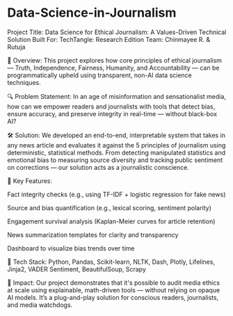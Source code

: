 # Data-Science-in-Journalism
Project Title: Data Science for Ethical Journalism: A Values-Driven Technical Solution
Built For: TechTangle: Research Edition
Team: Chinmayee R. & Rutuja

🧠 Overview:
This project explores how core principles of ethical journalism — Truth, Independence, Fairness, Humanity, and Accountability — can be programmatically upheld using transparent, non-AI data science techniques.

🔍 Problem Statement:
In an age of misinformation and sensationalist media, how can we empower readers and journalists with tools that detect bias, ensure accuracy, and preserve integrity in real-time — without black-box AI?

🛠️ Solution:
We developed an end-to-end, interpretable system that takes in any news article and evaluates it against the 5 principles of journalism using deterministic, statistical methods. From detecting manipulated statistics and emotional bias to measuring source diversity and tracking public sentiment on corrections — our solution acts as a journalistic conscience.

🧪 Key Features:

Fact integrity checks (e.g., using TF-IDF + logistic regression for fake news)

Source and bias quantification (e.g., lexical scoring, sentiment polarity)

Engagement survival analysis (Kaplan-Meier curves for article retention)

News summarization templates for clarity and transparency

Dashboard to visualize bias trends over time

🔗 Tech Stack: Python, Pandas, Scikit-learn, NLTK, Dash, Plotly, Lifelines, Jinja2, VADER Sentiment, BeautifulSoup, Scrapy

🎯 Impact:
Our project demonstrates that it's possible to audit media ethics at scale using explainable, math-driven tools — without relying on opaque AI models. It’s a plug-and-play solution for conscious readers, journalists, and media watchdogs.
